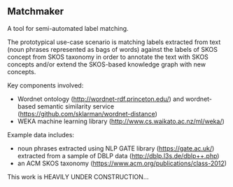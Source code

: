 <b>Matchmaker</b>
------

A tool for semi-automated label matching. 

The prototypical use-case scenario is matching labels extracted from text (noun phrases represented as bags of words) against the labels of SKOS concept from SKOS taxonomy in order to annotate the text with SKOS concepts and/or extend the SKOS-based knowledge graph with new concepts. 

Key components involved:
* Wordnet ontology (http://wordnet-rdf.princeton.edu/) and wordnet-based semantic similarity service (https://github.com/sklarman/wordnet-distance)
* WEKA machine learning library (http://www.cs.waikato.ac.nz/ml/weka/)

Example data includes: 
* noun phrases extracted using NLP GATE library (https://gate.ac.uk/) extracted from a sample of DBLP data (http://dblp.l3s.de/dblp++.php)
* an ACM SKOS taxonomy (https://www.acm.org/publications/class-2012)

This work is HEAVILY UNDER CONSTRUCTION...
